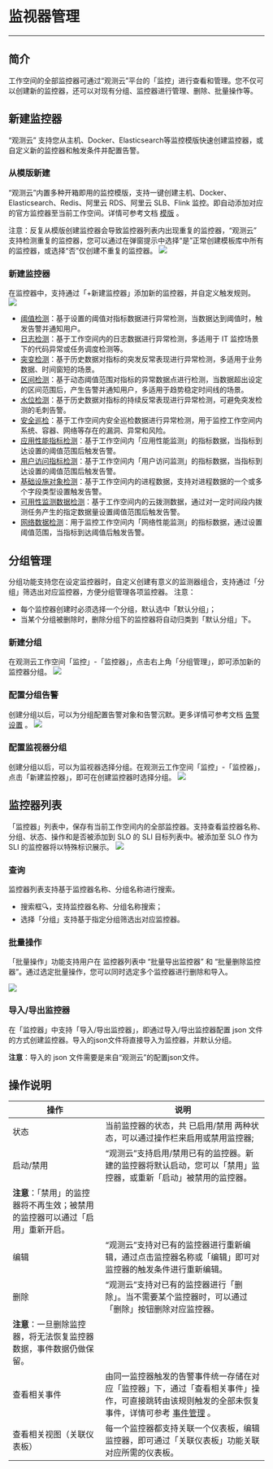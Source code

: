 # 监视器管理
---

## 简介

工作空间的全部监控器可通过“观测云”平台的「监控」进行查看和管理。您不仅可以创建新的监控器，还可以对现有分组、监控器进行管理、删除、批量操作等。

## 新建监控器

“观测云” 支持您从主机、Docker、Elasticsearch等监控模版快速创建监控器，或自定义新的监控器和触发条件并配置告警。

### 从模版新建

“观测云”内置多种开箱即用的监控模版，支持一键创建主机、Docker、Elasticsearch、Redis、阿里云 RDS、阿里云 SLB、Flink 监控。即自动添加对应的官方监控器至当前工作空间。详情可参考文档 [模版](../template.md) 。

注意：反复从模版创建监控器会导致监控器列表内出现重复的监控器，“观测云” 支持检测重复的监控器，您可以通过在弹窗提示中选择“是”正常创建模板库中所有的监控器，或选择“否”仅创建不重复的监控器。
![](../img/image_8.png)

### 新建监控器

在监控器中，支持通过「+新建监控器」添加新的监控器，并自定义触发规则。
![](../img/image_9.png)

- [阈值检测](threshold-detection.md)：基于设置的阈值对指标数据进行异常检测，当数据达到阈值时，触发告警并通知用户。
- [日志检测](log-detection.md)：基于工作空间内的日志数据进行异常检测，多适用于 IT 监控场景下的代码异常或任务调度检测等。
- [突变检测](mutation-detection.md)：基于历史数据对指标的突发反常表现进行异常检测，多适用于业务数据、时间窗短的场景。
- [区间检测](interval-detection.md)：基于动态阈值范围对指标的异常数据点进行检测，当数据超出设定的区间范围后，产生告警并通知用户，多适用于趋势稳定时间线的场景。
- [水位检测](water-level-detection.md)：基于历史数据对指标的持续反常表现进行异常检测，可避免突发检测的毛刺告警。
- [安全巡检](security_checker.md)：基于工作空间内安全巡检数据进行异常检测，用于监控工作空间内系统、容器、网络等存在的漏洞、异常和风险。
- [应用性能指标检测](application-performance-detection.md)：基于工作空间内「应用性能监测」的指标数据，当指标到达设置的阈值范围后触发告警。
- [用户访问指标检测](real-user-detection.md)：基于工作空间内「用户访问监测」的指标数据，当指标到达设置的阈值范围后触发告警。
- [基础设施对象检测](infrastructure-detection.md)：基于工作空间内的进程数据，支持对进程数据的一个或多个字段类型设置触发告警。
- [可用性监测数据检测](usability-detection.md)：基于工作空间内的云拨测数据，通过对一定时间段内拨测任务产生的指定数据量设置阈值范围后触发告警。
- [网络数据检测](network-detection.md)：用于监控工作空间内「网络性能监测」的指标数据，通过设置阈值范围，当指标到达阈值后触发告警。

## 分组管理

分组功能支持您在设定监控器时，自定义创建有意义的监测器组合，支持通过「分组」筛选出对应监控器，方便分组管理各项监控器。
注意：

- 每个监控器创建时必须选择一个分组，默认选中「默认分组」；
- 当某个分组被删除时，删除分组下的监控器将自动归类到「默认分组」下。

### 新建分组

在观测云工作空间「监控」-「监控器」，点击右上角「分组管理」，即可添加新的监控器分组。
![](../img/2.monitor_1.png)

### 配置分组告警

创建分组以后，可以为分组配置告警对象和告警沉默。更多详情可参考文档 [告警设置](../alert-setting.md) 。
![](../img/2.monitor_2.png)

### 配置监视器分组

创建分组以后，可以为监视器选择分组。在观测云工作空间「监控」-「监控器」，点击「新建监控器」，即可在创建监控器时选择分组。
![](../img/2.monitor_3.png)

## 监控器列表

「监控器」列表中，保存有当前工作空间内的全部监控器。支持查看监控器名称、 分组、状态、操作和是否被添加到 SLO 的 SLI 目标列表中。被添加至 SLO 作为 SLI 的监控器将以特殊标识展示。
![](../img/2.monitor_4.png)

### 查询

监控器列表支持基于监控器名称、分组名称进行搜索。

- 搜索框🔍，支持监控器名称、分组名称搜索；
- 选择「分组」支持基于指定分组筛选出对应监控器。

### 批量操作

「批量操作」功能支持用户在 监控器列表中  “批量导出监控器” 和 “批量删除监控器”。通过选定批量操作，您可以同时选定多个监控器进行删除和导入。

![](../img/2.monitor_5.png)
### 导入/导出监控器

在「监控器」中支持「导入/导出监控器」，即通过导入/导出监控器配置 json 文件的方式创建监控器。导入的json文件将直接导入为监控器，并默认分组。

**注意**：导入的 json 文件需要是来自“观测云”的配置json文件。

## 操作说明
| **操作** | **说明** |
| --- | --- |
| 状态 | 当前监控器的状态，共 已启用/禁用 两种状态，可以通过操作栏来启用或禁用监控器; |
| 启动/禁用 | “观测云”支持启用/禁用已有的监控器。新建的监控器将默认启动，您可以「禁用」监控器，或重新「启动」被禁用的监控器。|
|**注意**：「禁用」的监控器将不再生效；被禁用的监控器可以通过「启用」重新开启。 ||
| 编辑 | “观测云”支持对已有的监控器进行重新编辑，通过点击监控器名称或「编辑」即可对监控器的触发条件进行重新编辑。 |
| 删除 | “观测云”支持对已有的监控器进行「删除」。当不需要某个监控器时，可以通过「删除」按钮删除对应监控器。|
|**注意**：一旦删除监控器，将无法恢复监控器数据，事件数据仍做保留。 ||
| 查看相关事件 | 由同一监控器触发的告警事件统一存储在对应「监控器」下，通过「查看相关事件」操作，可直接跳转由该规则触发的全部未恢复事件，详情可参考 [事件管理](../../events/explorer.md) 。 |
| 查看相关视图（关联仪表板） | 每一个监控器都支持关联一个仪表板，编辑监控器，即可通过「关联仪表板」功能关联对应所需的仪表板。 |
